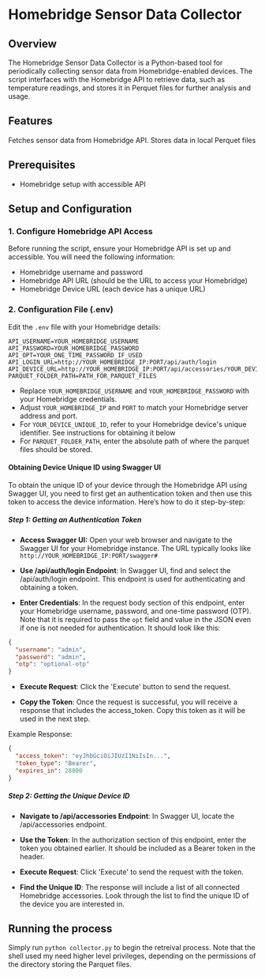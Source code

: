 # Homebridge Sensor Data Collector

## Overview
The Homebridge Sensor Data Collector is a Python-based tool for periodically collecting sensor data from Homebridge-enabled devices. The script interfaces with the Homebridge API to retrieve data, such as temperature readings, and stores it in Perquet files for further analysis and usage.

## Features
Fetches sensor data from Homebridge API.
Stores data in local Perquet files

## Prerequisites

- Homebridge setup with accessible API

## Setup and Configuration

### 1. Configure Homebridge API Access
Before running the script, ensure your Homebridge API is set up and accessible. You will need the following information:

- Homebridge username and password
- Homebridge API URL (should be the URL to access your Homebridge)
- Homebridge Device URL (each device has a unique URL)

### 2. Configuration File (.env)
Edit the ```.env``` file with your Homebridge details:

```shell
API_USERNAME=YOUR_HOMEBRIDGE_USERNAME
API_PASSWORD=YOUR_HOMEBRIDGE_PASSWORD
API_OPT=YOUR_ONE_TIME_PASSWORD_IF_USED
API_LOGIN_URL=http://YOUR_HOMEBRIDGE_IP:PORT/api/auth/login
API_DEVICE_URL=http://YOUR_HOMEBRIDGE_IP:PORT/api/accessories/YOUR_DEVICE_UNIQUE_ID
PARQUET_FOLDER_PATH=PATH_FOR_PARQUET_FILES
```
- Replace `YOUR_HOMEBRIDGE_USERNAME` and `YOUR_HOMEBRIDGE_PASSWORD` with your Homebridge credentials.
- Adjust `YOUR_HOMEBRIDGE_IP` and `PORT` to match your Homebridge server address and port.
- For `YOUR_DEVICE_UNIQUE_ID`, refer to your Homebridge device's unique identifier. See instructions for obtaining it below
- For `PARQUET_FOLDER_PATH`, enter the absolute path of where the parquet files should be stored. 

#### Obtaining Device Unique ID using Swagger UI

To obtain the unique ID of your device through the Homebridge API using Swagger UI, you need to first get an authentication token and then use this token to access the device information. Here’s how to do it step-by-step:

##### Step 1: Getting an Authentication Token
-  **Access Swagger UI:** Open your web browser and navigate to the Swagger UI for your Homebridge instance. The URL typically looks like `http://YOUR_HOMEBRIDGE_IP:PORT/swagger#`

- **Use /api/auth/login Endpoint**: In Swagger UI, find and select the /api/auth/login endpoint. This endpoint is used for authenticating and obtaining a token.

- **Enter Credentials**: In the request body section of this endpoint, enter your Homebridge username, password, and one-time password (OTP). Note that it is required to pass the ```opt``` field and value in the JSON even if one is not needed for authentication. It should look like this:

```json
{
  "username": "admin",
  "password": "admin",
  "otp": "optional-otp"
}
```


- **Execute Request**: Click the 'Execute' button to send the request.

- **Copy the Token**: Once the request is successful, you will receive a response that includes the access_token. Copy this token as it will be used in the next step.

Example Response:

```json
{
  "access_token": "eyJhbGciOiJIUzI1NiIsIn...",
  "token_type": "Bearer",
  "expires_in": 28800
}
```


##### Step 2: Getting the Unique Device ID
- **Navigate to /api/accessories Endpoint**: In Swagger UI, locate the /api/accessories endpoint.

- **Use the Token**: In the authorization section of this endpoint, enter the token you obtained earlier. It should be included as a Bearer token in the header.

- **Execute Request**: Click 'Execute' to send the request with the token.

- **Find the Unique ID**: The response will include a list of all connected Homebridge accessories. Look through the list to find the unique ID of the device you are interested in.



## Running the process

Simply run ```python collector.py``` to begin the retreival process. Note that the shell used my need higher level privileges, depending on the permissions of the directory storing the Parquet files. 